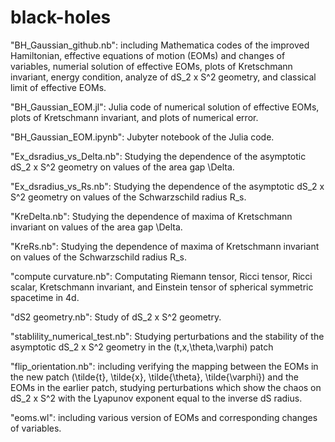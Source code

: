 # black-holes


"BH_Gaussian_github.nb": including Mathematica codes of the improved Hamiltonian, effective equations of motion (EOMs) and changes of variables, numerial solution of effective EOMs, plots of Kretschmann invariant, energy condition, analyze of dS_2 x S^2 geometry, and classical limit of effective EOMs.

"BH_Gaussian_EOM.jl": Julia code of numerical solution of effective EOMs, plots of Kretschmann invariant, and plots of numerical error.

"BH_Gaussian_EOM.ipynb": Jubyter notebook of the Julia code.

"Ex_dsradius_vs_Delta.nb": Studying the dependence of the asymptotic dS_2 x S^2 geometry on values of the area gap \Delta.

"Ex_dsradius_vs_Rs.nb": Studying the dependence of the asymptotic dS_2 x S^2 geometry on values of the Schwarzschild radius R_s.

"KreDelta.nb": Studying the dependence of maxima of Kretschmann invariant on values of the area gap \Delta.

"KreRs.nb": Studying the dependence of maxima of Kretschmann invariant on values of the Schwarzschild radius R_s.

"compute curvature.nb": Computating Riemann tensor, Ricci tensor, Ricci scalar, Kretschmann invariant, and Einstein tensor of spherical symmetric spacetime in 4d.

"dS2 geometry.nb": Study of dS_2 x S^2 geometry.

"stablility_numerical_test.nb": Studying perturbations and the stability of the asymptotic dS_2 x S^2 geometry in the (t,x,\theta,\varphi) patch

"flip_orientation.nb": including verifying the mapping between the EOMs in the new patch (\tilde{t}, \tilde{x}, \tilde{\theta}, \tilde{\varphi}) and the EOMs in the earlier patch, studying perturbations which show the chaos on dS_2 x S^2 with the Lyapunov exponent equal to the inverse dS radius. 

"eoms.wl": including various version of EOMs and corresponding changes of variables.  


